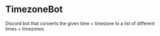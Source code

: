 # TimezoneBot
Discord bot that converts the given time + timezone to a list of different times + timezones.
